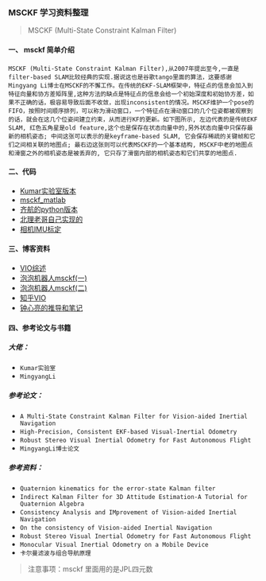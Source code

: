 ### MSCKF 学习资料整理

> MSCKF (Multi-State Constraint Kalman Filter)

#### 一、 msckf 简单介绍

	MSCKF (Multi-State Constraint Kalman Filter),从2007年提出至今,一直是filter-based SLAM比较经典的实现.据说这也是谷歌tango里面的算法，这要感谢Mingyang Li博士在MSCKF的不懈工作。在传统的EKF-SLAM框架中，特征点的信息会加入到特征向量和协方差矩阵里,这种方法的缺点是特征点的信息会给一个初始深度和初始协方差，如果不正确的话，极容易导致后面不收敛，出现inconsistent的情况。MSCKF维护一个pose的FIFO，按照时间顺序排列，可以称为滑动窗口，一个特征点在滑动窗口的几个位姿都被观察到的话，就会在这几个位姿间建立约束，从而进行KF的更新。如下图所示, 左边代表的是传统EKF SLAM, 红色五角星是old feature,这个也是保存在状态向量中的,另外状态向量中只保存最新的相机姿态; 中间这张可以表示的是keyframe-based SLAM, 它会保存稀疏的关键帧和它们之间相关联的地图点; 最右边这张则可以代表MSCKF的一个基本结构, MSCKF中老的地图点和滑窗之外的相机姿态是被丢弃的, 它只存了滑窗内部的相机姿态和它们共享的地图点.

#### 二、代码

+ [Kumar实验室版本](https://github.com/KumarRobotics/msckf_vio)
+ [msckf_matlab](https://github.com/yuzhou42/MSCKF)
+ [齐航的python版本](https://github.com/uoip/stereo_msckf)
+ [北理老哥自己实现的](https://github.com/TurtleZhong/msckf_mono)
+ [相机IMU标定](https://github.com/ethz-asl/kalibr)

#### 三、博客资料

+ [VIO综述](https://blog.csdn.net/xiaoxiaowenqiang/article/details/81192045)
+ [泡泡机器人msckf(一)](http://www.sohu.com/a/271224863_715754)
+ [泡泡机器人msckf(二)](http://www.sohu.com/a/271370131_715754)
+ [知乎VIO](https://www.zhihu.com/question/53571648/answer/137726592)
+ [钟心亮的推导和笔记](http://www.xinliang-zhong.com/msckf_notes/)

#### 四、参考论文与书籍

##### 大佬：

+ `Kumar实验室`
+ `MingyangLi`

##### 参考论文：

+ `A Multi-State Constraint Kalman Filter for Vision-aided Inertial Navigation`
+ `High-Precision, Consistent EKF-based Visual-Inertial Odometry`
+ `Robust Stereo Visual Inertial Odometry for Fast Autonomous Flight`
+ `MingyangLi博士论文`

##### 参考资料：

+ `Quaternion kinematics for the error-state Kalman filter`
+ `Indirect Kalman Filter for 3D Attitude Estimation-A Tutorial for Quaternion Algebra`
+ `Consistency Analysis and IMprovement of Vision-aided Inertial Navigation`
+ `On the consistency of Vision-aided Inertial Navigation`
+ `Robust Stereo Visual Inertial Odometry for Fast Autonomous Flight`
+ `Monocular Visual Inertial Odometry on a Mobile Device`
+ `卡尔曼滤波与组合导航原理`

> 注意事项：msckf 里面用的是JPL四元数
